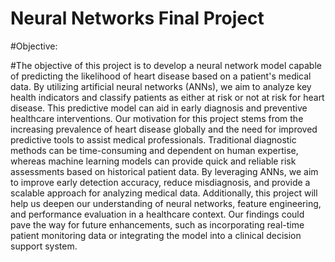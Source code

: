 # Neural Networks Final Project

#Objective:


#The objective of this project is to develop a neural network model capable of predicting the likelihood of heart disease based on a patient's medical data. By utilizing artificial neural networks (ANNs), we aim to analyze key health indicators and classify patients as either at risk or not at risk for heart disease. This predictive model can aid in early diagnosis and preventive healthcare interventions.
Our motivation for this project stems from the increasing prevalence of heart disease globally and the need for improved predictive tools to assist medical professionals. Traditional diagnostic methods can be time-consuming and dependent on human expertise, whereas machine learning models can provide quick and reliable risk assessments based on historical patient data. By leveraging ANNs, we aim to improve early detection accuracy, reduce misdiagnosis, and provide a scalable approach for analyzing medical data.
Additionally, this project will help us deepen our understanding of neural networks, feature engineering, and performance evaluation in a healthcare context. Our findings could pave the way for future enhancements, such as incorporating real-time patient monitoring data or integrating the model into a clinical decision support system.
